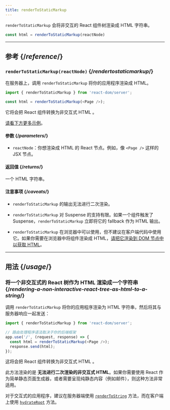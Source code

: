 ```yaml
---
title: renderToStaticMarkup
---
```


<Intro>

`renderToStaticMarkup` 会将非交互的 React 组件树渲染成 HTML 字符串。

```js
const html = renderToStaticMarkup(reactNode)
```

</Intro>

<InlineToc />

---

## 参考 {/*reference*/}

### `renderToStaticMarkup(reactNode)` {/*rendertostaticmarkup*/}

在服务器上，调用 `renderToStaticMarkup` 将你的应用程序渲染成 HTML。

```js
import { renderToStaticMarkup } from 'react-dom/server';

const html = renderToStaticMarkup(<Page />);
```

它将会把 React 组件转换为非交互式 HTML 。

[请看下方更多示例](#usage)。

#### 参数 {/*parameters*/}

* `reactNode`：你想渲染成 HTML 的 React 节点。例如，像 `<Page />` 这样的 JSX 节点。

#### 返回值 {/*returns*/}

一个 HTML 字符串。

#### 注意事项 {/*caveats*/}

* `renderToStaticMarkup` 的输出无法进行二次渲染。

* `renderToStaticMarkup` 对 Suspense 的支持有限。如果一个组件触发了 Suspense，`renderToStaticMarkup` 立即将它的 fallback 作为 HTML 输出。

* `renderToStaticMarkup` 在浏览器中可以使用，但不建议在客户端代码中使用它。如果你需要在浏览器中将组件渲染成 HTML，[请把它渲染到 DOM 节点中以获取 HTML](/reference/react-dom/server/renderToString#removing-rendertostring-from-the-client-code)。

---

## 用法 {/*usage*/}

### 将一个非交互式的 React 树作为 HTML 渲染成一个字符串 {/*rendering-a-non-interactive-react-tree-as-html-to-a-string*/}

调用 `renderToStaticMarkup` 将你的应用程序渲染为 HTML 字符串，然后将其与服务器响应一起发送：

```js {5-6}
import { renderToStaticMarkup } from 'react-dom/server';

// 路由处理程序语法取决于你的后端框架
app.use('/', (request, response) => {
  const html = renderToStaticMarkup(<Page />);
  response.send(html);
});
```

这将会把 React 组件转换为非交互式 HTML 。

<Pitfall>

此方法渲染的是 **无法进行二次渲染的非交互式 HTML**。如果你需要使用 React 作为简单静态页面生成器，或者需要呈现纯静态内容（例如邮件），则这种方法非常适用。

对于交互式的应用程序，建议在服务器端使用 [`renderToString`](/reference/react-dom/server/renderToString) 方法，而在客户端上使用 [`hydrateRoot`](/reference/react-dom/client/hydrateRoot) 方法。

</Pitfall>
